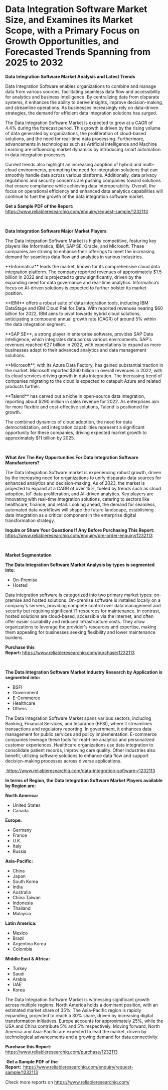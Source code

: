 <p><h1>Data Integration Software Market Size, and Examines its Market Scope, with a Primary Focus on Growth Opportunities, and Forecasted Trends Spanning from 2025 to 2032</h1></p><p><strong>Data Integration Software Market Analysis and Latest Trends</strong></p>
<p><p>Data Integration Software enables organizations to combine and manage data from various sources, facilitating seamless data flow and accessibility for analytics and business intelligence. By centralizing data from disparate systems, it enhances the ability to derive insights, improve decision-making, and streamline operations. As businesses increasingly rely on data-driven strategies, the demand for efficient data integration solutions has surged.</p><p>The Data Integration Software Market is expected to grow at a CAGR of 4.4% during the forecast period. This growth is driven by the rising volume of data generated by organizations, the proliferation of cloud-based solutions, and the need for real-time data processing. Furthermore, advancements in technologies such as Artificial Intelligence and Machine Learning are influencing market dynamics by introducing smart automation in data integration processes.</p><p>Current trends also highlight an increasing adoption of hybrid and multi-cloud environments, prompting the need for integration solutions that can smoothly handle data across various platforms. Additionally, data privacy regulations and security concerns are pushing companies toward solutions that ensure compliance while achieving data interoperability. Overall, the focus on operational efficiency and enhanced data analytics capabilities will continue to fuel the growth of the data integration software market.</p></p>
<p><strong>Get a Sample PDF of the Report:&nbsp;</strong> <a href="https://www.reliableresearchiq.com/enquiry/request-sample/1232113?utm_campaign=3171&utm_medium=2&utm_source=Github&utm_content=ia&utm_term=09032025&utm_id=data-integration-software">https://www.reliableresearchiq.com/enquiry/request-sample/1232113</a></p>
<p>&nbsp;</p>
<p><strong>Data Integration Software Major Market Players</strong></p>
<p><p>The Data Integration Software Market is highly competitive, featuring key players like Informatica, IBM, SAP SE, Oracle, and Microsoft. These companies are striving to enhance their offerings to meet the increasing demand for seamless data flow and analytics in various industries.</p><p>**Informatica** leads the market, known for its comprehensive cloud data integration platform. The company reported revenues of approximately $1.5 billion in 2022 and is projected to grow significantly, driven by the expanding need for data governance and real-time analytics. Informatica’s focus on AI-driven solutions is expected to further bolster its market position.</p><p>**IBM** offers a robust suite of data integration tools, including IBM DataStage and IBM Cloud Pak for Data. With reported revenues nearing $60 billion for 2022, IBM aims to pivot towards hybrid cloud solutions, anticipating a compound annual growth rate (CAGR) of around 5% within the data integration segment.</p><p>**SAP SE**, a strong player in enterprise software, provides SAP Data Intelligence, which integrates data across various environments. SAP's revenues reached €27 billion in 2022, with expectations to expand as more businesses adapt to their advanced analytics and data management solutions.</p><p>**Microsoft**, with its Azure Data Factory, has gained substantial traction in the market. Microsoft reported $260 billion in overall revenues in 2022, with its cloud services driving growth in data integration. The increasing trend of companies migrating to the cloud is expected to catapult Azure and related products further.</p><p>**Talend** has carved out a niche in open-source data integration, reporting about $290 million in sales revenue for 2022. As enterprises aim for more flexible and cost-effective solutions, Talend is positioned for growth.</p><p>The combined dynamics of cloud adoption, the need for data democratization, and integration capabilities represent a significant opportunity for these companies, driving expected market growth to approximately $11 billion by 2025.</p></p>
<p>&nbsp;</p>
<p><strong>What Are The Key Opportunities For Data Integration Software Manufacturers?</strong></p>
<p><p>The Data Integration Software market is experiencing robust growth, driven by the increasing need for organizations to unify disparate data sources for enhanced analytics and decision-making. As of 2023, the market is projected to expand at a CAGR of over 15%, fueled by trends such as cloud adoption, IoT data proliferation, and AI-driven analytics. Key players are innovating with real-time integration solutions, catering to sectors like healthcare, finance, and retail. Looking ahead, the demand for seamless, automated data workflows will shape the future landscape, establishing data integration as a critical component in the enterprise digital transformation strategy.</p></p>
<p><strong>Inquire or Share Your Questions If Any Before Purchasing This Report:</strong> <a href="https://www.reliableresearchiq.com/enquiry/pre-order-enquiry/1232113?utm_campaign=3171&utm_medium=2&utm_source=Github&utm_content=ia&utm_term=09032025&utm_id=data-integration-software">https://www.reliableresearchiq.com/enquiry/pre-order-enquiry/1232113</a></p>
<p>&nbsp;</p>
<p><strong>Market Segmentation</strong></p>
<p><strong>The Data Integration Software Market Analysis by types is segmented into:</strong></p>
<p><ul><li>On-Premise</li><li>Hosted</li></ul></p>
<p><p>Data integration software is categorized into two primary market types: on-premise and hosted solutions. On-premise software is installed locally on a company's servers, providing complete control over data management and security but requiring significant IT resources for maintenance. In contrast, hosted solutions are cloud-based, accessible via the internet, and often offer easier scalability and reduced infrastructure costs. They allow organizations to leverage the provider's resources and expertise, making them appealing for businesses seeking flexibility and lower maintenance burdens.</p></p>
<p><strong>Purchase this Report:&nbsp;</strong><a href="https://www.reliableresearchiq.com/purchase/1232113?utm_campaign=3171&utm_medium=2&utm_source=Github&utm_content=ia&utm_term=09032025&utm_id=data-integration-software">https://www.reliableresearchiq.com/purchase/1232113</a></p>
<p>&nbsp;</p>
<p><strong>The Data Integration Software Market Industry Research by Application is segmented into:</strong></p>
<p><ul><li>BSFI</li><li>Government</li><li>E-Commerce</li><li>Healthcare</li><li>Others</li></ul></p>
<p><p>The Data Integration Software Market spans various sectors, including Banking, Financial Services, and Insurance (BFSI), where it streamlines transactions and regulatory reporting. In government, it enhances data management for public services and policy implementation. E-commerce companies leverage these tools for real-time analytics and personalized customer experiences. Healthcare organizations use data integration to consolidate patient records, improving care quality. Other industries also benefit, utilizing software solutions to enhance data flow and support decision-making processes across diverse applications.</p></p>
<p><a href="https://www.reliableresearchiq.com/data-integration-software-r1232113?utm_campaign=3171&utm_medium=2&utm_source=Github&utm_content=ia&utm_term=09032025&utm_id=data-integration-software">&nbsp;https://www.reliableresearchiq.com/data-integration-software-r1232113</a></p>
<p><strong>In terms of Region, the Data Integration Software Market Players available by Region are:</strong></p>
<p>
    <p> <strong> North America: </strong>
        <ul>
            <li>United States</li>
            <li>Canada</li>
        </ul>
        </p> 
    <p> <strong> Europe: </strong>
        <ul>
            <li>Germany</li>
            <li>France</li>
            <li>U.K.</li>
            <li>Italy</li>
            <li>Russia</li>
        </ul>
        </p> 
    <p> <strong> Asia-Pacific: </strong>
        <ul>
            <li>China</li>
            <li>Japan</li>
            <li>South Korea</li>
            <li>India</li>
            <li>Australia</li>
            <li>China Taiwan</li>
            <li>Indonesia</li>
            <li>Thailand</li>
            <li>Malaysia</li>
        </ul>
        </p> 
    <p> <strong> Latin America: </strong>
        <ul>
            <li>Mexico</li>
            <li>Brazil</li>
            <li>Argentina Korea</li>
            <li>Colombia</li>
        </ul>
        </p> 
    <p> <strong> Middle East & Africa: </strong>
        <ul>
            <li>Turkey</li>
            <li>Saudi</li>
            <li>Arabia</li>
            <li>UAE</li>
            <li>Korea</li>
        </ul>
    </p>
    </p>
<p><p>The Data Integration Software Market is witnessing significant growth across multiple regions. North America holds a dominant position, with an estimated market share of 35%. The Asia-Pacific region is rapidly expanding, projected to reach a 30% share, driven by increasing digital transformation initiatives. Europe accounts for approximately 25%, while the USA and China contribute 5% and 5% respectively. Moving forward, North America and Asia-Pacific are expected to lead the market, driven by technological advancements and a growing demand for data connectivity.</p></p>
<p><strong>Purchase this Report: </strong><a href="https://www.reliableresearchiq.com/purchase/1232113?utm_campaign=3171&utm_medium=2&utm_source=Github&utm_content=ia&utm_term=09032025&utm_id=data-integration-software">https://www.reliableresearchiq.com/purchase/1232113</a></p>
<p>&nbsp;<strong>Get a Sample PDF of the Report:&nbsp;&nbsp;</strong><a href="https://www.reliableresearchiq.com/enquiry/request-sample/1232113?utm_campaign=3171&utm_medium=2&utm_source=Github&utm_content=ia&utm_term=09032025&utm_id=data-integration-software">https://www.reliableresearchiq.com/enquiry/request-sample/1232113</a></p>
<p><strong></strong></p>
<p>Check more reports on <a href="https://www.reliableresearchiq.com/?utm_campaign=3171&utm_medium=2&utm_source=Github&utm_content=ia&utm_term=09032025&utm_id=data-integration-software">https://www.reliableresearchiq.com/</a></p>